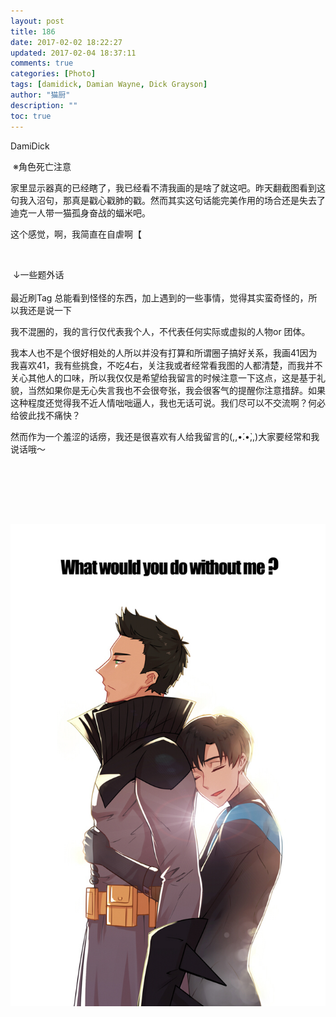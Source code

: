 ```yaml
---
layout: post
title: 186
date: 2017-02-02 18:22:27
updated: 2017-02-04 18:37:11
comments: true
categories: [Photo]
tags: [damidick, Damian Wayne, Dick Grayson]
author: "猫厨"
description: ""
toc: true
---
```


<p>DamiDick</p> 
<p>&nbsp;※角色死亡注意</p> 
<p>家里显示器真的已经瞎了，我已经看不清我画的是啥了就这吧。昨天翻截图看到这句我入沼句，那真是戳心戳肺的戳。然而其实这句话能完美作用的场合还是失去了迪克一人带一猫孤身奋战的蝠米吧。</p> 
<p>这个感觉，啊，我简直在自虐啊【&nbsp;</p> 
<p><br /></p> 
<p>&nbsp;↓一些题外话&nbsp;<br />&nbsp;<br />最近刷Tag 总能看到怪怪的东西，加上遇到的一些事情，觉得其实蛮奇怪的，所以我还是说一下</p> 
<p>我不混圈的，我的言行仅代表我个人，不代表任何实际或虚拟的人物or&nbsp;团体。</p> 
<p>我本人也不是个很好相处的人所以并没有打算和所谓圈子搞好关系，我画41因为我喜欢41，我有些挑食，不吃4右，关注我或者经常看我图的人都清楚，而我并不关心其他人的口味，所以我仅仅是希望给我留言的时候注意一下这点，这是基于礼貌，当然如果你是无心失言我也不会很夸张，我会很客气的提醒你注意措辞。如果这种程度还觉得我不近人情咄咄逼人，我也无话可说。我们尽可以不交流啊？何必给彼此找不痛快？</p> 
<p>然而作为一个羞涩的话痨，我还是很喜欢有人给我留言的(,,•́.•̀,,)大家要经常和我说话哦～</p> 
<p>&nbsp;<br />&nbsp;<br />&nbsp;<br /></p> 
<p><br /></p>

![](https://raw.githubusercontent.com/alicewish/meowchain247/master/img_cVZNdzJtQk9JV2VZTS9GYXpQZVF5MnZjSDBVRXdMRTZEUitwSW5DdjJsMVNUb1VtYzdXVGd3PT0.jpg)